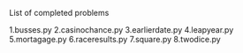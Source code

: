List of completed problems

1.busses.py
2.casinochance.py
3.earlierdate.py
4.leapyear.py
5.mortagage.py
6.raceresults.py
7.square.py
8.twodice.py
